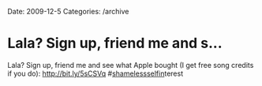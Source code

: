 Date: 2009-12-5
Categories: /archive

# Lala? Sign up, friend me and s...

Lala? Sign up, friend me and see what Apple bought (I get free song credits if you do):  <a href="http://bit.ly/5sCSVq" rel="nofollow">http://bit.ly/5sCSVq</a> #<a href="http://search.twitter.com/search?q=%23shamelessselfin" class="aktt_hashtag">shamelessselfin</a>terest
